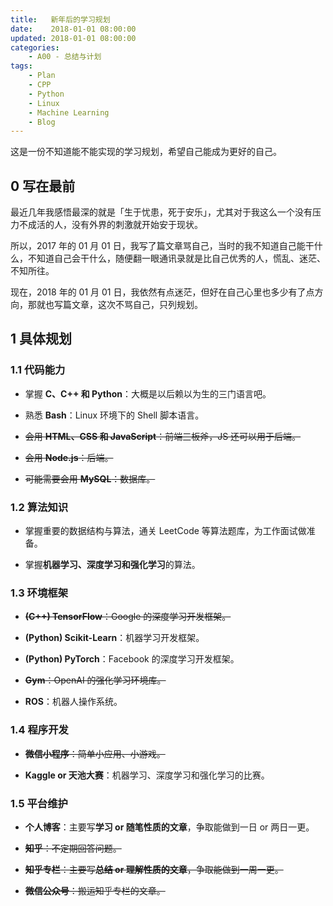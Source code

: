 ```yaml
---
title:   新年后的学习规划
date:    2018-01-01 08:00:00
updated: 2018-01-01 08:00:00
categories:
    - A00 - 总结与计划
tags:
    - Plan
    - CPP
    - Python
    - Linux
    - Machine Learning
    - Blog
---
```


这是一份不知道能不能实现的学习规划，希望自己能成为更好的自己。

<!-- more -->

## 0 写在最前

最近几年我感悟最深的就是「生于忧患，死于安乐」，尤其对于我这么一个没有压力不成活的人，没有外界的刺激就开始安于现状。

所以，2017 年的 01 月 01 日，我写了篇文章骂自己，当时的我不知道自己能干什么，不知道自己会干什么，随便翻一眼通讯录就是比自己优秀的人，慌乱、迷茫、不知所往。

现在，2018 年的 01 月 01 日，我依然有点迷茫，但好在自己心里也多少有了点方向，那就也写篇文章，这次不骂自己，只列规划。

## 1 具体规划

### 1.1 代码能力

- 掌握 **C、C++ 和 Python**：大概是以后赖以为生的三门语言吧。

- 熟悉 **Bash**：Linux 环境下的 Shell 脚本语言。

- ~~会用 **HTML、CSS 和 JavaScript**：前端三板斧，JS 还可以用于后端。~~

- ~~会用 **Node.js**：后端。~~

- ~~可能需要会用 **MySQL**：数据库。~~

### 1.2 算法知识

- 掌握重要的数据结构与算法，通关 LeetCode 等算法题库，为工作面试做准备。

- 掌握**机器学习、深度学习和强化学习**的算法。

### 1.3 环境框架

- ~~**(C++) TensorFlow**：Google 的深度学习开发框架。~~

- **(Python) Scikit-Learn**：机器学习开发框架。

- **(Python) PyTorch**：Facebook 的深度学习开发框架。

- ~~**Gym**：OpenAI 的强化学习环境库。~~

- **ROS**：机器人操作系统。

### 1.4 程序开发

- ~~**微信小程序**：简单小应用、小游戏。~~

- **Kaggle or 天池大赛**：机器学习、深度学习和强化学习的比赛。

### 1.5 平台维护

- **个人博客**：主要写**学习 or 随笔性质的文章**，争取能做到一日 or 两日一更。

- ~~**知乎**：不定期回答问题。~~

- ~~**知乎专栏**：主要写**总结 or 理解性质的文章**，争取能做到一周一更。~~

- ~~**微信公众号**：搬运知乎专栏的文章。~~
